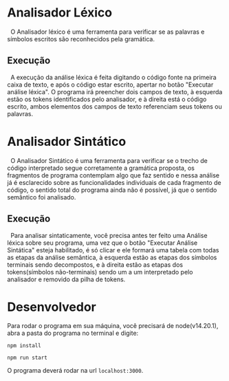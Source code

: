 # Analisador Léxico
&nbsp; O Analisador léxico é uma ferramenta para verificar se as palavras e símbolos escritos são reconhecidos pela gramática.
<br/>
## Execução
&nbsp; A execução da análise léxica é feita digitando o código fonte na primeira caixa de texto, e após o código estar escrito, 
apertar no botão "Executar análise léxica". O programa irá preencher dois campos de texto, à esquerda estão os tokens 
identificados pelo analisador, e à direita está o código escrito, ambos elementos dos campos de texto referenciam seus 
tokens ou palavras.

# Analisador Sintático
&nbsp; O Analisador Sintático é uma ferramenta para verificar se o trecho de código interpretado segue corretamente a gramática
proposta, os fragmentos de programa contemplam algo que faz sentido e nessa análise já é esclarecido sobre as funcionalidades
individuais de cada fragmento de código, o sentido total do programa ainda não é possível, já que o sentido semântico foi analisado.
<br/>
## Execução
&nbsp; Para analisar sintaticamente, você precisa antes ter feito uma Análise léxica sobre seu programa, uma vez que o botão
"Executar Análise Sintática" esteja habilitado, é só clicar e ele formará uma tabela com todas as etapas da análise semântica, 
à esquerda estão as etapas dos símbolos terminais sendo decompostos, e à direita estão as etapas dos tokens(símbolos não-terminais) 
sendo um a um interpretado pelo analisador e removido da pilha de tokens.

# Desenvolvedor
Para rodar o programa em sua máquina, você precisará de node(v14.20.1), abra a pasta do programa no terminal e digite:
```
npm install
```
```
npm run start
```
O programa deverá rodar na url ```localhost:3000```.